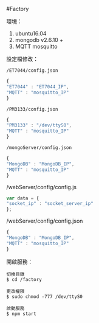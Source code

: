 #Factory

環境：

1. ubuntu16.04
2. mongodb v2.6.10 +
3. MQTT mosquitto

設定檔修改：

```
/ET7044/config.json
```

```js
{
"ET7044" : "ET7044_IP",
"MQTT" : "mosquitto_IP"
}
```

```
/PM3133/config.json
```

```js
{
"PM3133" : "/dev/ttyS0",
"MQTT" : "mosquitto_IP"
}
```

```
/mongoServer/config.json
```

```js
{
"MongoDB" : "MongoDB_IP",
"MQTT" : "mosquitto_IP"
}
```

/webServer/config/config.js

```js
var data = {
"socket_ip" : "socket_server_ip"
};
```

/webServer/config/config.json

```js
{
"MongoDB" : "MongoDB_IP",
"MQTT" : "mosquitto_IP"
}
```

開啟服務：

```
切換目錄
$ cd /factory

更改權限
$ sudo chmod -777 /dev/ttyS0

啟動服務
$ npm start
```
